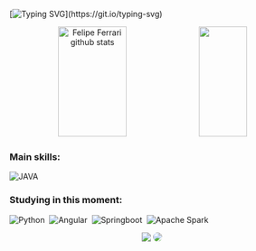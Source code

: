 [![Typing SVG](https://readme-typing-svg.herokuapp.com/?color=335BFF&size=35&center=true&vCenter=true&width=1000&lines=Olá,+sou+o+Felipe+Ferrari;+Tenho+26+anos+;Sou+minerador+de+dados;e+geógrafo;)](https://git.io/typing-svg)


<div align="center">  
  <img width="49%" height="195px" src="https://github-readme-stats.vercel.app/api?username=offg97&show_icons=true&count_private=true&hide_border=true&title_color=335BFF&icon_color=335BFF&text_color=335BFF&bg_color=A6E5FC" alt="Felipe Ferrari github stats" /> 
  <img width="41%" height="195px" src="https://github-readme-stats.vercel.app/api/top-langs/?username=offg97&layout=compact&hide_border=true&title_color=335BFF&text_color=e4605e&bg_color=A6E5FC" />
</div>

 
 ### Main skills:
![JAVA](https://img.shields.io/badge/-java-0D1117?style=for-the-badge&logo=java&logoColor=00fff7&labelColor=0D1117)&nbsp;



### Studying in this moment:
![Python](https://img.shields.io/badge/-Python-0D1117?style=for-the-badge&logo=python&labelColor=0D1117)&nbsp;
![Angular](https://img.shields.io/badge/-Angular-0D1117?style=for-the-badge&logo=angular&labelColor=0D1117)&nbsp;
![Springboot](https://img.shields.io/badge/-springboot-0D1117?style=for-the-badge&logo=springboot&labelColor=0D1117)&nbsp;
![Apache Spark](https://img.shields.io/badge/-apachespark-0D1117?style=for-the-badge&logo=apachespark&labelColor=0D1117)&nbsp;

<div align="center"> 
<a href = "mailto:ofelipeferrarig@gmail.com"> <img src="https://img.shields.io/badge/-Gmail-%23333?style=for-the-badge&logo=gmail&logoColor=white" target="_blank"></a>
<a href="https://www.linkedin.com/in/felipe-ferrari-lopes-93b443137/" target="_blank"><img src="https://img.shields.io/badge/-LinkedIn-%230077B5?style=for-the-badge&logo=linkedin&logoColor=white" style="border-radius: 30px" target="_blank"></a> 
 </div>
